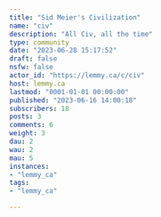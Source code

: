 ```yaml
---
title: "Sid Meier's Civilization" 
name: "civ"
description: "All Civ, all the time"
type: community
date: "2023-06-28 15:17:52"
draft: false
nsfw: false
actor_id: "https://lemmy.ca/c/civ"
host: lemmy.ca
lastmod: "0001-01-01 00:00:00"
published: "2023-06-16 14:00:18"
subscribers: 18
posts: 3
comments: 6
weight: 3
dau: 2
wau: 2
mau: 5
instances:
- "lemmy_ca"
tags: 
- "lemmy_ca"

---
```

